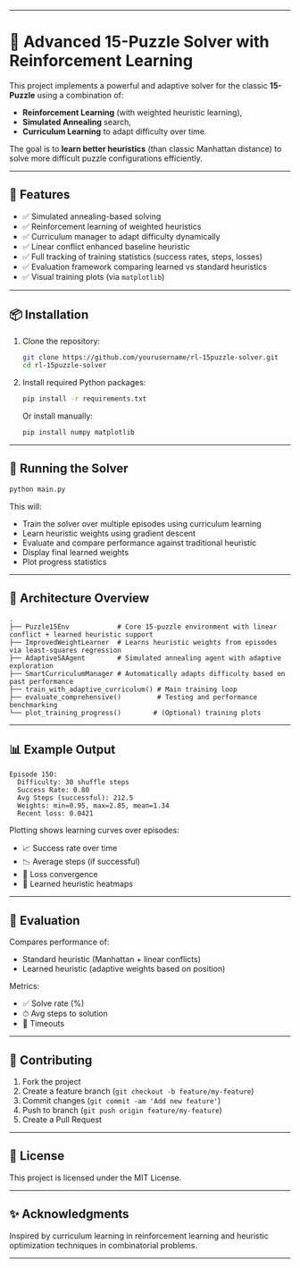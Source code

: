 
---

# 🧠 Advanced 15-Puzzle Solver with Reinforcement Learning

This project implements a powerful and adaptive solver for the classic **15-Puzzle** using a combination of:

* **Reinforcement Learning** (with weighted heuristic learning),
* **Simulated Annealing** search,
* **Curriculum Learning** to adapt difficulty over time.

The goal is to **learn better heuristics** (than classic Manhattan distance) to solve more difficult puzzle configurations efficiently.

---

## 🚀 Features

* ✅ Simulated annealing-based solving
* ✅ Reinforcement learning of weighted heuristics
* ✅ Curriculum manager to adapt difficulty dynamically
* ✅ Linear conflict enhanced baseline heuristic
* ✅ Full tracking of training statistics (success rates, steps, losses)
* ✅ Evaluation framework comparing learned vs standard heuristics
* ✅ Visual training plots (via `matplotlib`)

---

## 📦 Installation

1. Clone the repository:

   ```bash
   git clone https://github.com/yourusername/rl-15puzzle-solver.git
   cd rl-15puzzle-solver
   ```

2. Install required Python packages:

   ```bash
   pip install -r requirements.txt
   ```

   Or install manually:

   ```bash
   pip install numpy matplotlib
   ```

---

## 🧪 Running the Solver

```bash
python main.py
```

This will:

* Train the solver over multiple episodes using curriculum learning
* Learn heuristic weights using gradient descent
* Evaluate and compare performance against traditional heuristic
* Display final learned weights
* Plot progress statistics

---

## 🧠 Architecture Overview

```
.
├── Puzzle15Env            # Core 15-puzzle environment with linear conflict + learned heuristic support
├── ImprovedWeightLearner  # Learns heuristic weights from episodes via least-squares regression
├── AdaptiveSAAgent        # Simulated annealing agent with adaptive exploration
├── SmartCurriculumManager # Automatically adapts difficulty based on past performance
├── train_with_adaptive_curriculum() # Main training loop
├── evaluate_comprehensive()         # Testing and performance benchmarking
└── plot_training_progress()        # (Optional) training plots
```

---

## 📊 Example Output

```text
Episode 150:
  Difficulty: 30 shuffle steps
  Success Rate: 0.80
  Avg Steps (successful): 212.5
  Weights: min=0.95, max=2.85, mean=1.34
  Recent loss: 0.0421
```

Plotting shows learning curves over episodes:

* 📈 Success rate over time
* 📉 Average steps (if successful)
* 🧮 Loss convergence
* 🧊 Learned heuristic heatmaps

---

## 🧪 Evaluation

Compares performance of:

* Standard heuristic (Manhattan + linear conflicts)
* Learned heuristic (adaptive weights based on position)

Metrics:

* ✅ Solve rate (%)
* ⏱ Avg steps to solution
* 🔁 Timeouts

---

## 🤝 Contributing

1. Fork the project
2. Create a feature branch (`git checkout -b feature/my-feature`)
3. Commit changes (`git commit -am 'Add new feature'`)
4. Push to branch (`git push origin feature/my-feature`)
5. Create a Pull Request

---

## 📄 License

This project is licensed under the MIT License.

---

## ✨ Acknowledgments

Inspired by curriculum learning in reinforcement learning and heuristic optimization techniques in combinatorial problems.

---



